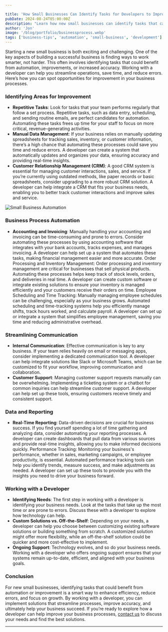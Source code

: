 ```yaml
---

title: 'How Small Businesses Can Identify Tasks for Developers to Improve and Automate'  
pubDate: 2024-08-24T05:00:00Z  
description: "Learn how new small businesses can identify tasks that can be improved, automated, or made more accurate by working with a developer. Focus on CRM improvements, accounting, and streamlining business processes."  
author: 'Jon'  
image: '/blog/portfolio/businessprocess.webp'  
tags: ['business-tips', 'automation', 'small-business', 'development']  
---
```

Starting a new small business is both exciting and challenging. One of the key aspects of building a successful business is finding ways to work smarter, not harder. This often involves identifying tasks that could benefit from automation, improvements, or increased accuracy. Working with a developer can help you streamline operations, save time, and reduce errors. Here’s how you can spot opportunities for improvement in your business processes.

### Identifying Areas for Improvement

- **Repetitive Tasks**: Look for tasks that your team performs regularly that follow a set process. Repetitive tasks, such as data entry, scheduling, and sending routine emails, are perfect candidates for automation. Automating these tasks frees up time for your staff to focus on more critical, revenue-generating activities.
- **Manual Data Management**: If your business relies on manually updating spreadsheets for tracking sales, inventory, or customer information, there’s a high chance that automating these processes could save you time and reduce errors. A developer can create a system that automatically updates and organizes your data, ensuring accuracy and providing real-time insights.
- **Customer Relationship Management (CRM)**: A good CRM system is essential for managing customer interactions, sales, and service. If you’re currently using outdated methods, like paper records or basic spreadsheets, consider upgrading to a more robust CRM solution. A developer can help integrate a CRM that fits your business needs, enabling you to better track customer interactions and improve sales and service.

![Small Business Automation](/blog/portfolio/businessprocess.webp)

### Business Process Automation

- **Accounting and Invoicing**: Manually handling your accounting and invoicing can be time-consuming and prone to errors. Consider automating these processes by using accounting software that integrates with your bank accounts, tracks expenses, and manages invoicing. A developer can help set up a system that automates these tasks, making financial management easier and more accurate.
Order Processing and Inventory Management: Order processing and inventory management are critical for businesses that sell physical products. Automating these processes helps keep track of stock levels, orders, and deliveries in real time. A developer can create custom software or integrate existing solutions to ensure your inventory is managed efficiently and your customers receive their orders on time.
Employee Scheduling and Time Tracking: Manually managing employee schedules can be challenging, especially as your business grows. Automated scheduling and time-tracking systems help you efficiently manage shifts, track hours worked, and calculate payroll. A developer can set up or integrate a system that simplifies employee management, saving you time and reducing administrative overhead.

### Streamlining Communication

- **Internal Communication**: Effective communication is key to any business. If your team relies heavily on email or messaging apps, consider implementing a dedicated communication tool. A developer can help integrate solutions like Slack or Microsoft Teams, which can be customized to fit your workflow, improving communication and collaboration.
- **Customer Support**: Managing customer support requests manually can be overwhelming. Implementing a ticketing system or a chatbot for common inquiries can help streamline customer support. A developer can help set up these tools, ensuring customers receive timely and consistent support.

### Data and Reporting

- **Real-Time Reporting**: Data-driven decisions are crucial for business success. If you find yourself spending a lot of time gathering and analyzing data, consider automating your reporting processes. A developer can create dashboards that pull data from various sources and provide real-time insights, allowing you to make informed decisions quickly.
Performance Tracking: Monitoring your business's performance, whether in sales, marketing campaigns, or employee productivity, is essential. Automated performance tracking tools can help you identify trends, measure success, and make adjustments as needed. A developer can set up these tools to provide you with the insights you need to drive your business forward.

### Working with a Developer

- **Identifying Needs**: The first step in working with a developer is identifying your business needs. Look at the tasks that take up the most time or are prone to errors. Discuss these with a developer to explore how technology can help.
- **Custom Solutions vs. Off-the-Shelf**: Depending on your needs, a developer can help you choose between customizing existing software solutions or building something from scratch. A customized solution might offer more flexibility, while an off-the-shelf solution could be quicker and more cost-effective to implement.
- **Ongoing Support**: Technology evolves, and so do your business needs. Working with a developer who offers ongoing support ensures that your systems remain up-to-date, efficient, and aligned with your business goals.

### Conclusion

For new small businesses, identifying tasks that could benefit from automation or improvement is a smart way to enhance efficiency, reduce errors, and focus on growth. By working with a developer, you can implement solutions that streamline processes, improve accuracy, and ultimately help your business succeed. If you’re ready to explore how a developer can help improve your business processes, [contact us](/contact) to discuss your needs and find the best solutions.

--- 